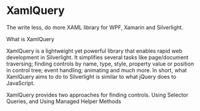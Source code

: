 # XamlQuery
The write less, do more XAML library for WPF, Xamarin and Silverlight.

What is XamlQuery

XamlQuery is a lightweight yet powerful library that enables rapid web development in Silverlight. It simplifies several tasks like page/document traversing; finding controls by name, type, style, property value or position in control tree; event handling; animating and much more. In short, what XamlQuery aims to do to Silverlight is similar to what jQuery does to JavaScript.

XamlQuery provides two approaches for finding controls.
  Using Selector Queries, and
  Using Managed Helper Methods
